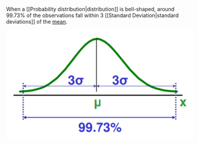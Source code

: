When a [[Probability distribution|distribution]] is bell-shaped, around 99.73% of the observations fall within 3 [[Standard Deviation|standard deviations]] of the [mean](../Statistics/Mean.md).

![](../z_images/Pasted%20image%2020230316150947.png)

